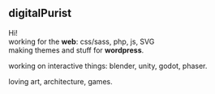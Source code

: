 ## digitalPurist

Hi!  
working for the **web**: css/sass, php, js, SVG  
making themes and stuff for **wordpress**.

working on interactive things: blender, unity, godot, phaser.

loving art, architecture, games. 
